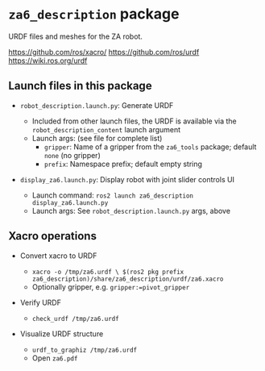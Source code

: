 # `za6_description` package

URDF files and meshes for the ZA robot.

https://github.com/ros/xacro/
https://github.com/ros/urdf
https://wiki.ros.org/urdf

## Launch files in this package

- `robot_description.launch.py`:  Generate URDF
  - Included from other launch files, the URDF is available via the
    `robot_description_content` launch argument
  - Launch args:  (see file for complete list)
    - `gripper`:  Name of a gripper from the `za6_tools` package;
      default `none` (no gripper)
    - `prefix`:  Namespace prefix; default empty string

- `display_za6.launch.py`:  Display robot with joint slider controls UI
  - Launch command:  `ros2 launch za6_description display_za6.launch.py`
  - Launch args:  See `robot_description.launch.py` args, above

## Xacro operations

- Convert xacro to URDF
  - `xacro -o /tmp/za6.urdf \
      $(ros2 pkg prefix za6_description)/share/za6_description/urdf/za6.xacro`
  - Optionally gripper, e.g. `gripper:=pivot_gripper`

- Verify URDF
  - `check_urdf /tmp/za6.urdf`

- Visualize URDF structure
  - `urdf_to_graphiz /tmp/za6.urdf`
  - Open `za6.pdf`
